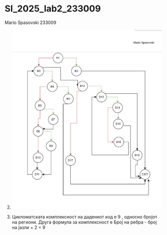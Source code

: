 # SI_2025_lab2_233009
Mario Spasovski 233009

2. ![CFG DIAGRAM](img/CFG_233009.png)

3. Цикломатската комплексност на дадениот код е 9 , односно бројот на региони.
   Друга формула за комплексност е Број на ребра - број на јазли + 2 = 9

